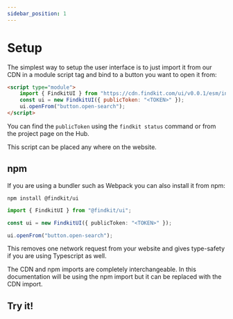 ```yaml
---
sidebar_position: 1
---
```


# Setup

The simplest way to setup the user interface is to just import it from our
CDN in a module script tag and bind to a button you want to open it from:

```html
<script type="module">
	import { FindkitUI } from "https://cdn.findkit.com/ui/v0.0.1/esm/index.js";
	const ui = new FindkitUI({ publicToken: "<TOKEN>" });
	ui.openFrom("button.open-search");
</script>
```

You can find the `publicToken` using the `findkit status` command or from the
project page on the Hub.

This script can be placed any where on the website.

## npm

If you are using a bundler such as Webpack you can also install it from npm:

```
npm install @findkit/ui
```

```ts
import { FindkitUI } from "@findkit/ui";

const ui = new FindkitUI({ publicToken: "<TOKEN>" });

ui.openFrom("button.open-search");
```

This removes one network request from your website and gives type-safety if you
are using Typescript as well.

The CDN and npm imports are completely interchangeable. In this documentation
will be using the npm import but it can be replaced with the CDN import.

## Try it!

<Codesandbox example="simple" />
